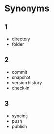 # Synonyms

## 1

- directory
- folder

## 2

- commit
- snapshot
- version history
- check-in

## 3

- syncing
- push
- publish
